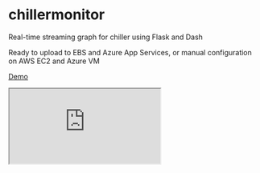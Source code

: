 # chillermonitor

Real-time streaming graph for chiller using Flask and Dash

Ready to upload to EBS and Azure App Services, or manual configuration on AWS EC2 and Azure VM

[Demo](https://chillertest.azurewebsites.net/)

<!DOCTYPE html>
<html>
<body>

<iframe src="https://chillertest.azurewebsites.net/"></iframe>

</body>
</html>
